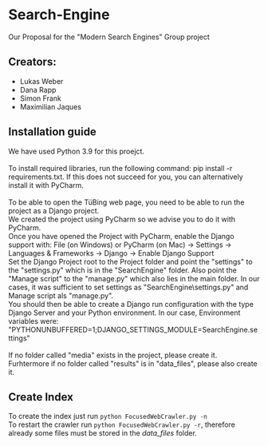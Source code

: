 # Search-Engine
 Our Proposal for the "Modern Search Engines" Group project

## Creators:
 - Lukas Weber
 - Dana Rapp
 - Simon Frank
 - Maximilian Jaques

## Installation guide
We have used Python 3.9 for this proejct. <br>
<br>
To install required libraries, run the following command: pip install -r requirements.txt. If this does not succeed for you, you can alternatively install it with PyCharm. <br>
<br>
To be able to open the TüBing web page, you need to be able to run the project as a Django project. <br>
We created the project using PyCharm so we advise you to do it with PyCharm. <br>
Once you have opened the Project with PyCharm, enable the Django support with: File (on Windows) or PyCharm (on Mac) -> Settings -> Languages & Frameworks -> Django -> Enable Django Support
<br>
Set the Django Project root to the Project folder and point the "settings" to the "settings.py" which is in the "SearchEngine" folder. Also point the "Manage script" to the "manage.py" which also lies in the main folder. In our cases, it was sufficient to set settings as "SearchEngine\settings.py" and Manage script als "manage.py". <br>
You should then be able to create a Django run configuration with the type Django Server and your Python environment. 
In our case, Environment variables were: "PYTHONUNBUFFERED=1;DJANGO_SETTINGS_MODULE=SearchEngine.settings"
<br><br>
If no folder called "media" exists in the project, please create it. Furhtermore if no folder called "results" is in "data_files", please also create it.

## Create Index

To create the index just run `python FocusedWebCrawler.py -n`\
To restart the crawler run `python FocusedWebCrawler.py -r`, therefore already some files must be stored in the *data_files* folder.
